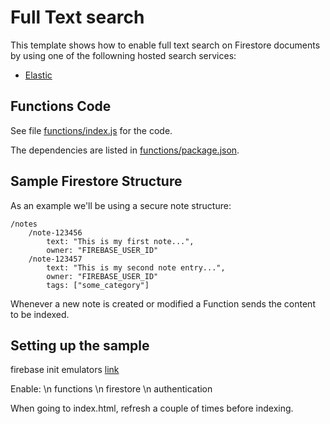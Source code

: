# Full Text search

This template shows how to enable full text search on Firestore documents by using one of the followning hosted search services:


  * [Elastic](https://elastic.co)


## Functions Code

See file [functions/index.js](functions/index.js) for the code.

The dependencies are listed in [functions/package.json](functions/package.json).

## Sample Firestore Structure

As an example we'll be using a secure note structure:

```
/notes
    /note-123456
        text: "This is my first note...",
        owner: "FIREBASE_USER_ID"
    /note-123457
        text: "This is my second note entry...",
        owner: "FIREBASE_USER_ID"
        tags: ["some_category"]
```

Whenever a new note is created or modified a Function sends the content to be indexed.

## Setting up the sample

firebase init emulators [link](https://firebase.google.com/docs/emulator-suite/install_and_configure)

Enable: \n
functions \n
firestore \n
authentication

When going to index.html, refresh a couple of times before indexing.


